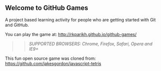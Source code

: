 ## Welcome to GitHub Games

A project based learning activity for people who are getting started with Git and GitHub.

You can play the game at: http://rkparikh.github.io/github-games/

>> _*SUPPORTED BROWSERS*: Chrome, Firefox, Safari, Opera and IE9+_

This fun open source game was cloned from: https://github.com/jakesgordon/javascript-tetris
